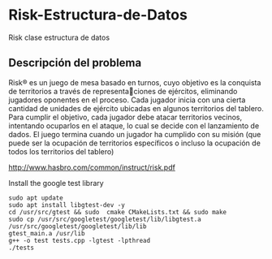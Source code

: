 # Risk-Estructura-de-Datos
Risk clase estructura de datos


##  Descripción del problema
Risk® es un juego de mesa basado en turnos, cuyo objetivo es la conquista de territorios a través de representaciones de ejércitos, eliminando jugadores oponentes en el proceso. Cada jugador inicia con una cierta cantidad
de unidades de ejército ubicadas en algunos territorios del tablero. Para cumplir el objetivo, cada jugador debe
atacar territorios vecinos, intentando ocuparlos en el ataque, lo cual se decide con el lanzamiento de dados. El
juego termina cuando un jugador ha cumplido con su misión (que puede ser la ocupación de territorios específicos
o incluso la ocupación de todos los territorios del tablero)


http://www.hasbro.com/common/instruct/risk.pdf


Install the google test library
```
sudo apt update
sudo apt install libgtest-dev -y
cd /usr/src/gtest && sudo  cmake CMakeLists.txt && sudo make
sudo cp /usr/src/googletest/googletest/lib/libgtest.a /usr/src/googletest/googletest/lib/lib
gtest_main.a /usr/lib
g++ -o test tests.cpp -lgtest -lpthread
./tests
```